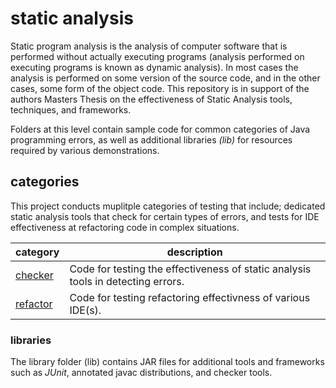 # static analysis
Static program analysis is the analysis of computer software that is performed without 
actually executing programs (analysis performed on executing programs is known as 
dynamic analysis). In most cases the analysis is performed on some version of the source 
code, and in the other cases, some form of the object code.
This repository is in support of the authors Masters Thesis on the effectiveness of 
Static Analysis tools, techniques, and frameworks.

Folders at this level contain sample code for common categories of Java programming 
errors, as well as additional libraries _(lib)_ for resources required by various 
demonstrations. 

## categories

This project conducts muplitple categories of testing that include; dedicated static analysis tools 
that check for certain types of errors, and tests for IDE effectiveness at refactoring code in complex 
situations. 

| category | description |
| --- | --- |
| [checker](https://github.com/michaelemery/staticanalysis/tree/master/checker) | Code for testing the effectiveness of static analysis tools in detecting errors. |
| [refactor](https://github.com/michaelemery/staticanalysis/tree/master/refactor) | Code for testing refactoring effectivness of various IDE(s).|

### libraries
The library folder (lib) contains JAR files for additional tools and frameworks such as 
_JUnit_, annotated javac distributions, and checker tools.
